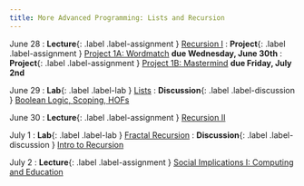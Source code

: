 ```yaml
---
title: More Advanced Programming: Lists and Recursion
---
```


June 28
: **Lecture**{: .label .label-assignment } [Recursion I](https://www.gradescope.com/courses/274391/assignments/1349863/)
  : **Project**{: .label .label-assignment } [Project 1A: Wordmatch](https://docs.google.com/document/d/e/2PACX-1vSECKHdwXtgjJWIZTqL6P1GjEDD5dd-7USQ7N1Z2QpHUSUbzenn2gG9MQRGPJwnj6-kL7ga5H6OdYr-/pub) **due Wednesday, June 30th**
  : **Project**{: .label .label-assignment } [Project 1B: Mastermind](https://docs.google.com/document/d/e/2PACX-1vTy6fcd8yLfxpQVQfeFfhjsSAWAeJsAmQhPdA07bG36E4EV9SYjbvPY1pkQzJZ0nYbN6xtLfLNI7ddJ/pub) **due Friday, July 2nd**

June 29
: **Lab**{: .label .label-lab } [Lists](https://beautyjoy.github.io/bjc-r/topic/topic.html?topic=berkeley_bjc/lists/lists-I-su21.topic&course=cs10_su21.html&novideo&noreading&noassignment)
: **Discussion**{: .label .label-discussion } [Boolean Logic, Scoping, HOFs](https://drive.google.com/file/d/1zLSM7AHf9KkF5XJlKgnf-bCmfAg-bfvU/view?usp=sharing)

June 30
: **Lecture**{: .label .label-assignment } [Recursion II](https://www.gradescope.com/courses/274391/assignments/1349877/)

July 1
: **Lab**{: .label .label-lab } [Fractal Recursion](https://beautyjoy.github.io/bjc-r/topic/topic.html?topic=berkeley_bjc/recur/recursion-trees-fractals.topic&course=cs10_su21.html&novideo&noreading&noassignment)
: **Discussion**{: .label .label-discussion } [Intro to Recursion](https://drive.google.com/file/d/1N92ti-PH-nfYiAJFHneU6UiO0oioROss/view?usp=sharing)

July 2
: **Lecture**{: .label .label-assignment } [Social Implications I: Computing and Education](https://www.gradescope.com/courses/274391/assignments/1359546/)
